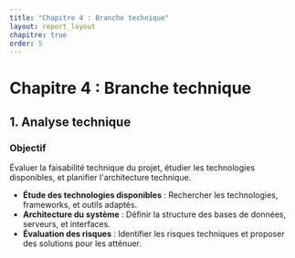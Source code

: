```yaml
---
title: "Chapitre 4 : Branche technique"
layout: report_layout  
chapitre: true
order: 5
---
```


# Chapitre 4 : Branche technique    
## 1. Analyse technique

### Objectif
Évaluer la faisabilité technique du projet, étudier les technologies disponibles, et planifier l'architecture technique.

- **Étude des technologies disponibles** : Rechercher les technologies, frameworks, et outils adaptés.
- **Architecture du système** : Définir la structure des bases de données, serveurs, et interfaces.
- **Évaluation des risques** : Identifier les risques techniques et proposer des solutions pour les atténuer.
